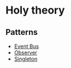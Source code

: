 # Holy theory

## Patterns

* [Event Bus](/patterns/event-bus.md)
* [Observer](/patterns/observer.md)
* [Singleton](/patterns/singleton.md)